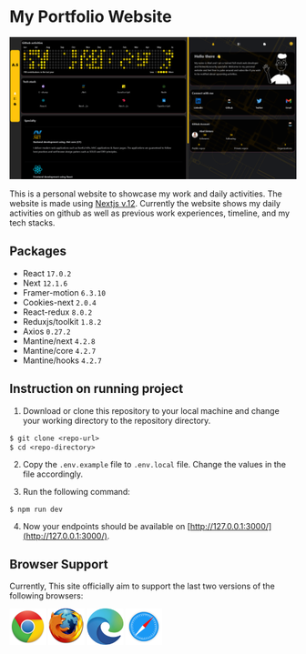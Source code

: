 # My Portfolio Website

![Banner](github/thumbnails/screenshot-dark.png)

This is a personal website to showcase my work and daily activities. The website is made using [Nextjs v.12](https://nextjs.org/blog/next-12). Currently the website shows my daily activities on github as well as previous work experiences, timeline, and my tech stacks.

## Packages

- React `17.0.2`
- Next `12.1.6`
- Framer-motion `6.3.10`
- Cookies-next `2.0.4`
- React-redux `8.0.2`
- Reduxjs/toolkit `1.8.2`
- Axios `0.27.2`
- Mantine/next `4.2.8`
- Mantine/core `4.2.7`
- Mantine/hooks `4.2.7`

## Instruction on running project

1. Download or clone this repository to your local machine and change your working directory to the repository directory.

```
$ git clone <repo-url>
$ cd <repo-directory>
```

2. Copy the `.env.example` file to `.env.local` file. Change the values in the file accordingly.

3. Run the following command:

```
$ npm run dev
```

4. Now your endpoints should be available on [http://127.0.0.1:3000/](http://127.0.0.1:3000/).

## Browser Support

Currently, This site officially aim to support the last two versions of the following browsers:

<img src="./github/readme/chrome.png" width="64" height="64"> <img src="./github/readme/firefox.png" width="64" height="64"> <img src="./github/readme/edge.png" width="64" height="64"> <img src="./github/readme/safari.png" width="64" height="64">
